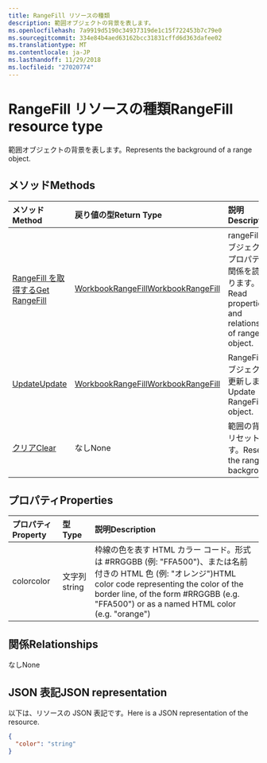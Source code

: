 ```yaml
---
title: RangeFill リソースの種類
description: 範囲オブジェクトの背景を表します。
ms.openlocfilehash: 7a9919d5190c34937319de1c15f722453b7c79e0
ms.sourcegitcommit: 334e84b4aed63162bcc31831cffd6d363dafee02
ms.translationtype: MT
ms.contentlocale: ja-JP
ms.lasthandoff: 11/29/2018
ms.locfileid: "27020774"
---
```

# <a name="rangefill-resource-type"></a><span data-ttu-id="69ca7-103">RangeFill リソースの種類</span><span class="sxs-lookup"><span data-stu-id="69ca7-103">RangeFill resource type</span></span>

<span data-ttu-id="69ca7-104">範囲オブジェクトの背景を表します。</span><span class="sxs-lookup"><span data-stu-id="69ca7-104">Represents the background of a range object.</span></span>


## <a name="methods"></a><span data-ttu-id="69ca7-105">メソッド</span><span class="sxs-lookup"><span data-stu-id="69ca7-105">Methods</span></span>

| <span data-ttu-id="69ca7-106">メソッド</span><span class="sxs-lookup"><span data-stu-id="69ca7-106">Method</span></span>           | <span data-ttu-id="69ca7-107">戻り値の型</span><span class="sxs-lookup"><span data-stu-id="69ca7-107">Return Type</span></span>    |<span data-ttu-id="69ca7-108">説明</span><span class="sxs-lookup"><span data-stu-id="69ca7-108">Description</span></span>|
|:---------------|:--------|:----------|
|[<span data-ttu-id="69ca7-109">RangeFill を取得する</span><span class="sxs-lookup"><span data-stu-id="69ca7-109">Get RangeFill</span></span>](../api/rangefill-get.md) | [<span data-ttu-id="69ca7-110">WorkbookRangeFill</span><span class="sxs-lookup"><span data-stu-id="69ca7-110">WorkbookRangeFill</span></span>](rangefill.md) |<span data-ttu-id="69ca7-111">rangeFill オブジェクトのプロパティと関係を読み取ります。</span><span class="sxs-lookup"><span data-stu-id="69ca7-111">Read properties and relationships of rangeFill object.</span></span>|
|[<span data-ttu-id="69ca7-112">Update</span><span class="sxs-lookup"><span data-stu-id="69ca7-112">Update</span></span>](../api/rangefill-update.md) | [<span data-ttu-id="69ca7-113">WorkbookRangeFill</span><span class="sxs-lookup"><span data-stu-id="69ca7-113">WorkbookRangeFill</span></span>](rangefill.md)   |<span data-ttu-id="69ca7-114">RangeFill オブジェクトを更新します。</span><span class="sxs-lookup"><span data-stu-id="69ca7-114">Update RangeFill object.</span></span> |
|[<span data-ttu-id="69ca7-115">クリア</span><span class="sxs-lookup"><span data-stu-id="69ca7-115">Clear</span></span>](../api/rangefill-clear.md)|<span data-ttu-id="69ca7-116">なし</span><span class="sxs-lookup"><span data-stu-id="69ca7-116">None</span></span>|<span data-ttu-id="69ca7-117">範囲の背景をリセットします。</span><span class="sxs-lookup"><span data-stu-id="69ca7-117">Resets the range background.</span></span>|

## <a name="properties"></a><span data-ttu-id="69ca7-118">プロパティ</span><span class="sxs-lookup"><span data-stu-id="69ca7-118">Properties</span></span>
| <span data-ttu-id="69ca7-119">プロパティ</span><span class="sxs-lookup"><span data-stu-id="69ca7-119">Property</span></span>     | <span data-ttu-id="69ca7-120">型</span><span class="sxs-lookup"><span data-stu-id="69ca7-120">Type</span></span>   |<span data-ttu-id="69ca7-121">説明</span><span class="sxs-lookup"><span data-stu-id="69ca7-121">Description</span></span>|
|:---------------|:--------|:----------|
|<span data-ttu-id="69ca7-122">color</span><span class="sxs-lookup"><span data-stu-id="69ca7-122">color</span></span>|<span data-ttu-id="69ca7-123">文字列</span><span class="sxs-lookup"><span data-stu-id="69ca7-123">string</span></span>|<span data-ttu-id="69ca7-124">枠線の色を表す HTML カラー コード。形式は #RRGGBB (例: "FFA500")、または名前付きの HTML 色 (例: "オレンジ")</span><span class="sxs-lookup"><span data-stu-id="69ca7-124">HTML color code representing the color of the border line, of the form #RRGGBB (e.g. "FFA500") or as a named HTML color (e.g. "orange")</span></span>|

## <a name="relationships"></a><span data-ttu-id="69ca7-125">関係</span><span class="sxs-lookup"><span data-stu-id="69ca7-125">Relationships</span></span>
<span data-ttu-id="69ca7-126">なし</span><span class="sxs-lookup"><span data-stu-id="69ca7-126">None</span></span>


## <a name="json-representation"></a><span data-ttu-id="69ca7-127">JSON 表記</span><span class="sxs-lookup"><span data-stu-id="69ca7-127">JSON representation</span></span>

<span data-ttu-id="69ca7-128">以下は、リソースの JSON 表記です。</span><span class="sxs-lookup"><span data-stu-id="69ca7-128">Here is a JSON representation of the resource.</span></span>

<!--{
  "blockType": "resource",
  "optionalProperties": [],
  "baseType": "microsoft.graph.entity",
  "@odata.type": "microsoft.graph.workbookRangeFill"
}-->

```json
{
  "color": "string"
}

```

<!-- uuid: 8fcb5dbc-d5aa-4681-8e31-b001d5168d79
2015-10-25 14:57:30 UTC -->
<!-- {
  "type": "#page.annotation",
  "description": "RangeFill resource",
  "keywords": "",
  "section": "documentation",
  "tocPath": ""
}-->